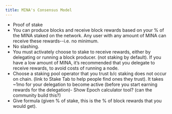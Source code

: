 ```yaml
---
title: MINA's Consensus Model
---
```


- Proof of stake
- You can produce blocks and receive block rewards based on your % of the MINA staked on the network.
Any user with any amount of MINA can receive these rewards--i.e. no minimum.
- No slashing.
- You must activately choose to stake to receive rewards, either by delegating or running a block producer. (not staking by default). If you have a low amount of MINA, it’s recommended that you delegate to receive rewards, to avoid costs of running a node.
- Choose a staking pool operator that you trust b/c staking does not occur on chain. (link to Stake Tab to help people find ones they trust).
It takes ~1mo for your delegation to become active (before you start earning rewards for the delegation)- Show Epoch calculator tool? (can the community build this?)
- Give formula (given % of stake, this is the % of block rewards that you would get).
